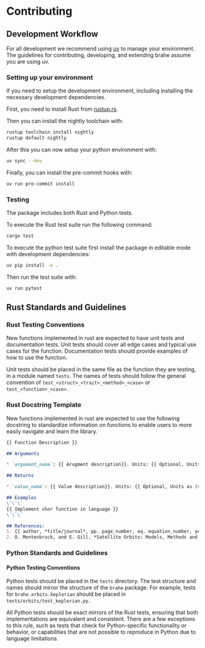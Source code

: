 # Contributing

## Development Workflow

For all development we recommend using [uv](https://uv.sh/) to manage your environment.
The guidelines for contributing, developing, and extending brahe assume you are using uv.

### Setting up your environment

If you need to setup the development environment, including installing the necessary
development dependencies.

First, you need to install Rust from [rustup.rs](https://rustup.rs/).

Then you can install the nightly toolchain with:

```bash
rustup toolchain install nightly
rustup default nightly
```

After this you can now setup your python environment with:

```bash
uv sync --dev
```

Finally, you can install the pre-commit hooks with:

```bash
uv run pre-commit install
```

### Testing

The package includes both Rust and Python tests.

To execute the Rust test suite run the following command:

```bash
cargo test
```

To execute the python test suite first install the package in editable mode with
development dependencies:

```bash
uv pip install -e .
```

Then run the test suite with:

```bash
uv run pytest
```

## Rust Standards and Guidelines


### Rust Testing Conventions

New functions implemented in rust are expected to have unit tests and documentation tests. Unit tests should cover
all edge cases and typical use cases for the function. Documentation tests should provide examples of how to use the function.

Unit tests should be placed in the same file as the function they are testing, in a module named `tests`. The names of tests should follow the general convention of `test_<struct>_<trait>_<method>_<case>` or `test_<function>_<case>`.

### Rust Docstring Template

New functions implemented in rust are expected to use the following docstring to standardize information on functions to
enable users to more easily navigate and learn the library.

```markdown
{{ Function Description }}

## Arguments

* `argument_name`: {{ Arugment description}}. Units: {{ Optional, Units as (value). e.g. (rad) or (deg)}}

## Returns

* `value_name`: {{ Value description}}. Units: {{ Optional, Units as (value). e.g. (rad) or (deg)}}

## Examples
\`\`\`
{{ Implement shor function in language }}
\`\`\`

## References:
1. {{ author, *title/journal*, pp. page_number, eq. equation_number, year}}
2. O. Montenbruck, and E. Gill, *Satellite Orbits: Models, Methods and Applications*, pp. 24, eq. 2.43 & 2.44, 2012.
```

### Python Standards and Guidelines

#### Python Testing Conventions

Python tests should be placed in the `tests` directory. The test structure and names should mirror the structure of the `brahe` package. For example, tests for `brahe.orbits.keplerian` should be placed in `tests/orbits/test_keplerian.py`.

All Python tests should be exact mirrors of the Rust tests, ensuring that both implementations are equivalent and consistent. There are a few exceptions to this rule, such as tests that check for Python-specific functionality or behavior, or capabilities that are not possible to reproduce in Python due to language limitations.
